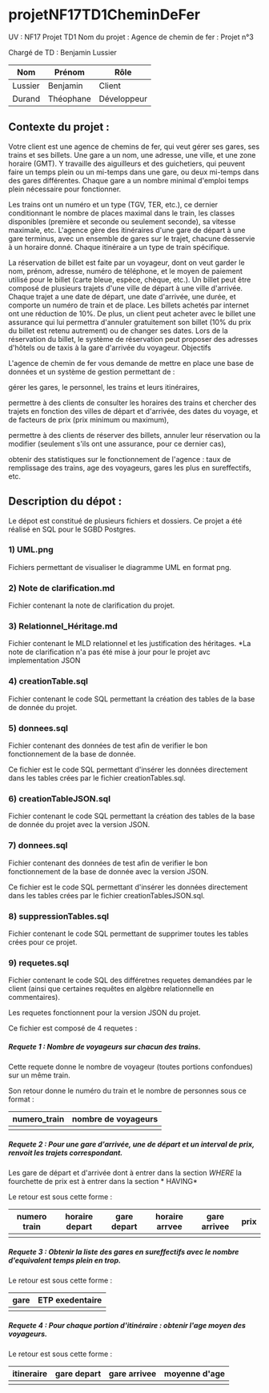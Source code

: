 # projetNF17TD1CheminDeFer

UV : NF17
Projet TD1
Nom du projet : Agence de chemin de fer : Projet n°3

Chargé de TD : Benjamin Lussier

| Nom | Prénom | Rôle |
| ------ | ------ | ------ |
| Lussier | Benjamin | Client |
| Durand | Théophane | Développeur|

## Contexte du projet :

Votre client est une agence de chemins de fer, qui veut gérer ses gares, ses trains et ses billets. Une gare a un nom, une adresse, une ville, et une zone horaire (GMT). Y travaille des aiguilleurs et des guichetiers, qui peuvent faire un temps plein ou un mi-temps dans une gare, ou deux mi-temps dans des gares différentes. Chaque gare a un nombre minimal d'emploi temps plein nécessaire pour fonctionner.

Les trains ont un numéro et un type (TGV, TER, etc.), ce dernier conditionnant le nombre de places maximal dans le train, les classes disponibles (première et seconde ou seulement seconde), sa vitesse maximale, etc. L'agence gère des itinéraires d'une gare de départ à une gare terminus, avec un ensemble de gares sur le trajet, chacune desservie à un horaire donné. Chaque itinéraire a un type de train spécifique.

La réservation de billet est faite par un voyageur, dont on veut garder le nom, prénom, adresse, numéro de téléphone, et le moyen de paiement utilisé pour le billet (carte bleue, espèce, chèque, etc.). Un billet peut être composé de plusieurs trajets d'une ville de départ à une ville d'arrivée. Chaque trajet a une date de départ, une date d'arrivée, une durée, et comporte un numéro de train et de place. Les billets achetés par internet ont une réduction de 10%. De plus, un client peut acheter avec le billet une assurance qui lui permettra d'annuler gratuitement son billet (10% du prix du billet est retenu autrement) ou de changer ses dates. Lors de la réservation du billet, le système de réservation peut proposer des adresses d'hôtels ou de taxis à la gare d'arrivée du voyageur.
Objectifs

L'agence de chemin de fer vous demande de mettre en place une base de données et un système de gestion permettant de :

gérer les gares, le personnel, les trains et leurs itinéraires,

permettre à des clients de consulter les horaires des trains et chercher des trajets en fonction des villes de départ et d'arrivée, des dates du voyage, et de facteurs de prix (prix minimum ou maximum),

permettre à des clients de réserver des billets, annuler leur réservation ou la modifier (seulement s'ils ont une assurance, pour ce dernier cas),

obtenir des statistiques sur le fonctionnement de l'agence : taux de remplissage des trains, age des voyageurs, gares les plus en sureffectifs, etc.


## Description du dépot :
Le dépot est constitué de plusieurs fichiers et dossiers.
Ce projet a été réalisé en SQL pour le SGBD Postgres.

### 1) UML.png

Fichiers permettant de visualiser le diagramme UML en format png.

### 2) Note de clarification.md

Fichier contenant la note de clarification du projet.

### 3) Relationnel_Héritage.md

Fichier contenant le MLD relationnel et les justification des héritages.
*La note de clarification n'a pas été mise à jour pour le projet avc implementation JSON


### 4) creationTable.sql

Fichier contenant le code SQL permettant la création des tables de la base de donnée du projet.

### 5) donnees.sql

Fichier contenant des données de test afin de verifier le bon fonctionnement de la base de donnée.

Ce fichier est le code SQL permettant d'insérer les données directement dans les tables crées par le fichier creationTables.sql.

### 6) creationTableJSON.sql

Fichier contenant le code SQL permettant la création des tables de la base de donnée du projet avec la version JSON.

### 7) donnees.sql

Fichier contenant des données de test afin de verifier le bon fonctionnement de la base de donnée avec la version JSON.

Ce fichier est le code SQL permettant d'insérer les données directement dans les tables crées par le fichier creationTablesJSON.sql.

### 8) suppressionTables.sql

Fichier contenant le code SQL permettant de supprimer toutes les tables crées pour ce projet.


### 9) requetes.sql

Fichier contenant le code SQL des différetnes requetes demandées par le client (ainsi que certaines requêtes en algèbre relationnelle en commentaires).

Les requetes fonctionnent pour la version JSON du projet.

Ce fichier est composé de 4 requetes : 
##### Requete 1 : Nombre de voyageurs sur chacun des trains.

Cette requete donne le nombre de voyageur (toutes portions confondues) sur un même train. 

Son retour donne le numéro du train et le nombre de personnes sous ce format :

|numero_train | nombre de voyageurs|
|-|-|
| | | 
 
##### Requete 2 : Pour une gare d'arrivée, une de départ et un interval de prix, renvoit les trajets correspondant.

Les gare de départ et d'arrivée dont à entrer dans la section *WHERE*
la fourchette de prix est à entrer dans la section * HAVING*

Le retour est sous cette forme : 

numero train | horaire depart | gare depart | horaire arrvee | gare arrivee | prix
-|-|-|-|-|-
|||||

##### Requete 3 : Obtenir la liste des gares en sureffectifs avec le nombre d'equivalent temps plein en trop.

Le retour est sous cette forme :

|gare | ETP exedentaire|
|-|-|
|||

##### Requete 4 : Pour chaque portion d'itinéraire : obtenir l'age moyen des voyageurs.

Le retour est sous cette forme : 

itineraire | gare depart | gare arrivee | moyenne d'age
-|-|-|-
|||